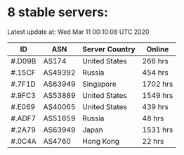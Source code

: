 # 8 stable servers:

Latest update at: Wed Mar 11 00:10:08 UTC 2020

| ID | ASN | Server Country | Online |
| -- | --- | -------------- | ------ |
| #.D09B | AS174 | United States | 266 hrs |
| #.15CF | AS49392 | Russia | 454 hrs |
| #.7F1D | AS63949 | Singapore | 1702 hrs |
| #.9FC3 | AS53889 | United States | 1549 hrs |
| #.E069 | AS40065 | United States | 439 hrs |
| #.ADF7 | AS51659 | Russia | 48 hrs |
| #.2A79 | AS63949 | Japan | 1531 hrs |
| #.0C4A | AS4760 | Hong Kong | 22 hrs |

